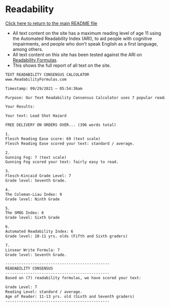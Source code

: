 # Readability

[Click here to return to the main README file](README.md)

* All text content on the site has a maximum reading level of age 11 using the Automated Readability Index (ARI), to aid people with cognitive impairments, and people who don't speak English as a first language, among others.
* All text content on this site has been tested against the ARI on [Readability Formulas](https://readabilityformulas.com/free-readability-formula-tests.php).
* This shows the full report of all text on the site.

```html
TEXT READABILITY CONSENSUS CALCULATOR
www.ReadabilityFormulas.com

Timestamp: 09/29/2021 — 05:54:36am

Purpose: Our Text Readability Consensus Calculator uses 7 popular readability formulas to calculate the average grade level, reading age, and text difficulty of your sample text.

Your Results:

Your text: Lead Shot Hazard

FREE DELIVERY ON ORDERS OVER... (396 words total)

1.
Flesch Reading Ease score: 69 (text scale)
Flesch Reading Ease scored your text: standard / average.

2.
Gunning Fog: 7 (text scale)
Gunning Fog scored your text: fairly easy to read.

3.
Flesch-Kincaid Grade Level: 7
Grade level: Seventh Grade.

4.
The Coleman-Liau Index: 9
Grade level: Ninth Grade

5.
The SMOG Index: 6
Grade level: Sixth Grade

6.
Automated Readability Index: 6
Grade level: 10-11 yrs. olds (Fifth and Sixth graders)

7.
Linsear Write Formula: 7
Grade level: Seventh Grade.

----------------------------------------------
READABILITY CONSENSUS
----------------------------------------------
Based on (7) readability formulas, we have scored your text:

Grade Level: 7
Reading Level: standard / average.
Age of Reader: 11-13 yrs. old (Sixth and Seventh graders)
----------------------------------------------
```
